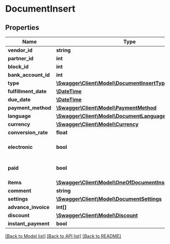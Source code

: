 # DocumentInsert

## Properties
Name | Type | Description | Notes
------------ | ------------- | ------------- | -------------
**vendor_id** | **string** |  | [optional] 
**partner_id** | **int** |  | 
**block_id** | **int** |  | 
**bank_account_id** | **int** |  | [optional] 
**type** | [**\Swagger\Client\Model\DocumentInsertType**](DocumentInsertType.md) |  | 
**fulfillment_date** | [**\DateTime**](\DateTime.md) |  | 
**due_date** | [**\DateTime**](\DateTime.md) |  | 
**payment_method** | [**\Swagger\Client\Model\PaymentMethod**](PaymentMethod.md) |  | 
**language** | [**\Swagger\Client\Model\DocumentLanguage**](DocumentLanguage.md) |  | 
**currency** | [**\Swagger\Client\Model\Currency**](Currency.md) |  | 
**conversion_rate** | **float** |  | [optional] 
**electronic** | **bool** |  | [optional] [default to false]
**paid** | **bool** |  | [optional] [default to false]
**items** | [**\Swagger\Client\Model\OneOfDocumentInsertItemsItems[]**](.md) |  | [optional] 
**comment** | **string** |  | [optional] 
**settings** | [**\Swagger\Client\Model\DocumentSettings**](DocumentSettings.md) |  | [optional] 
**advance_invoice** | **int[]** |  | [optional] 
**discount** | [**\Swagger\Client\Model\Discount**](Discount.md) |  | [optional] 
**instant_payment** | **bool** |  | [optional] 

[[Back to Model list]](../../README.md#documentation-for-models) [[Back to API list]](../../README.md#documentation-for-api-endpoints) [[Back to README]](../../README.md)

